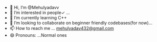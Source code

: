 - 👋 Hi, I’m @Mehulyadavv
- 👀 I’m interested in people✓ ...
- 🌱 I’m currently learning C++
- 💞️ I’m looking to collaborate on beginner friendly codebases(for now)...
- 📫 How to reach me ... mehulyadav432@gmail.com 
- 😄 Pronouns: ...Normal ones

<!---
Mehulyadavv/Mehulyadavv is a ✨ special ✨ repository because its `README.md` (this file) appears on your GitHub profile.
You can click the Preview link to take a look at your changes.
--->
